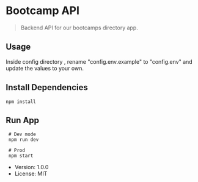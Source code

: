 # Bootcamp API

> Backend API for our bootcamps directory app.

## Usage

Inside config directory , rename  "config.env.example" to "config.env" 
and update the values to your own.


## Install Dependencies
```npm install ```


## Run App
```
 # Dev mode
 npm run dev

 # Prod
 npm start

```

- Version: 1.0.0
- License: MIT